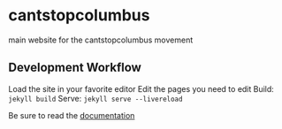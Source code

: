 # cantstopcolumbus
main website for the cantstopcolumbus movement

## Development Workflow

Load the site in your favorite editor
Edit the pages you need to edit
Build: ``jekyll build``
Serve: ``jekyll serve --livereload``

Be sure to read the [documentation](https://jekyllrb.com/docs/)
